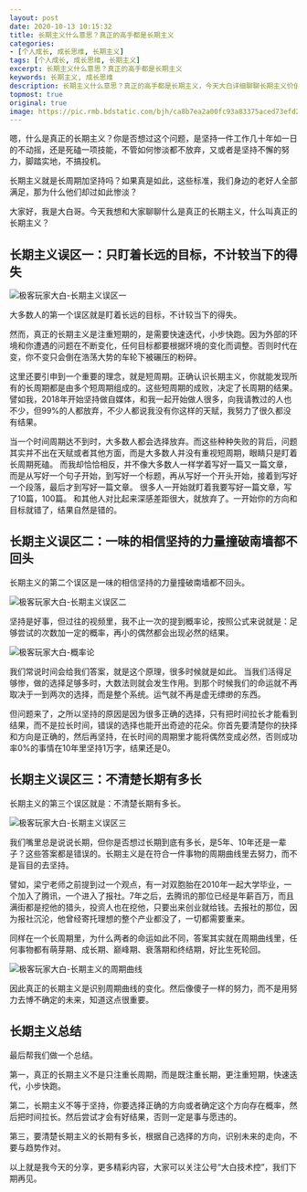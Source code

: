 ```yaml
---
layout: post
date: 2020-10-13 10:15:32
title: 长期主义什么意思？真正的高手都是长期主义
categories:
- [个人成长, 成长思维, 长期主义]
tags: [个人成长, 成长思维, 长期主义]
excerpt: 长期主义什么意思？真正的高手都是长期主义
keywords: 长期主义, 成长思维
description: 长期主义什么意思？真正的高手都是长期主义，今天大白详细聊聊长期主义价值观。
topmost: true
original: true
image: https://pic.rmb.bdstatic.com/bjh/ca8b7ea2a00fc93a83375aced73efd27.png
---
```


嗯，什么是真正的长期主义？你是否想过这个问题，是坚持一件工作几十年如一日的不动摇，还是死磕一项技能，不管如何惨淡都不放弃，又或者是坚持不懈的努力，脚踏实地，不搞投机。

长期主义就是长周期加坚持吗？如果真是如此，这些标准，我们身边的老好人全部满足，那为什么他们却过如此惨淡？

大家好，我是大白哥。今天我想和大家聊聊什么是真正的长期主义，什么叫真正的长期主义？


## 长期主义误区一：只盯着长远的目标，不计较当下的得失

![极客玩家大白-长期主义误区一](https://pic.rmb.bdstatic.com/bjh/ca8b7ea2a00fc93a83375aced73efd27.png "极客玩家大白")


大多数人的第一个误区就是盯着长远的目标，不计较当下的得失。

然而，真正的长期主义是注重短期的，是需要快速迭代，小步快跑。因为外部的环境和你遭遇的问题在不断变化，任何目标都要根据环境的变化而调整。否则时代在变，你不变只会倒在浩荡大势的车轮下被碾压的粉碎。

这里还要引申到一个重要的理念，就是短周期。正确认识长期主义，你就能发现所有的长周期都是由多个短周期组成的。这些短周期的成败，决定了长周期的结果。
譬如我，2018年开始坚持做自媒体，和我一起开始做人很多，向我请教过的人也不少，但99%的人都放弃，不少人都说我没有你这样的天赋，我努力了很久都没有结果。

当一个时间周期达不到时，大多数人都会选择放弃。而这些种种失败的背后，问题其实并不出在天赋或者其他方面，而是大多数人并没有重视短周期，眼睛只是盯着长周期死磕。
而我却恰恰相反，并不像大多数人一样学着写好一篇又一篇文章，而是从写好一个句子开始，到写好一个标题，再从写好一个开头开始，接着到写好一个段落，最后才到写好一篇文章。
很多人一开始就盯着我要写好一篇文章，写了10篇，100篇。
和其他人对比起来深感差距很大，就放弃了。一开始你的方向和目标就错了，结果自然是错的。



## 长期主义误区二：一味的相信坚持的力量撞破南墙都不回头

长期主义的第二个误区是一味的相信坚持的力量撞破南墙都不回头。

![极客玩家大白-长期主义误区二](https://pic.rmb.bdstatic.com/bjh/f2a8b345ff69bd93f7a8839e0bfbd6b6.png "极客玩家大白")


坚持是好事，但过往的视频里，我不止一次的提到概率论，按照公式来说就是：足够尝试的次数加一定的概率，再小的偶然都会出现必然的结果。

![极客玩家大白-概率论](https://pic.rmb.bdstatic.com/bjh/a7f04730717a598ae34ffcb24f499493.png "极客玩家大白")

我们常说时间会给我们答案，就是这个原理，很多时候就是如此。
当我们活得足够惨，做的选择足够多时，大数法则就会发生作用。到那个时候我们的命运就不再取决于一到两次的选择，而是整个系统。运气就不再是虚无缥缈的东西。

但问题来了，之所以坚持的原因是因为很多正确的选择，只有把时间拉长才能看到结果，而不是拉长时间，错误的选择也能开出奇迹的花朵。你首先要清楚你的抉择和方向是正确的，然后再坚持，在长时间的周期里才能将偶然变成必然，否则成功率0%的事情在10年里坚持1万字，结果还是0。



## 长期主义误区三：不清楚长期有多长

长期主义的第三个误区就是：不清楚长期有多长。

![极客玩家大白-长期主义误区三](https://pic.rmb.bdstatic.com/bjh/0cf0dbc0882bf6b49ef64d2b52e3fb98.png "极客玩家大白")

我们嘴里总是说说长期，但你是否想过长期到底有多长，是5年、10年还是一辈子？这些答案都是错误的。长期主义是在符合一件事物的周期曲线里去努力，而不是盲目的去坚持。

譬如，梁宁老师之前提到过一个观点，有一对双胞胎在2010年一起大学毕业，一个加入了腾讯，一个进入了报社。7年之后，去腾讯的那位已经是年薪百万，而且满街都是挖他的猎头，投资人也在挖他，只要出来创业就给钱。去报社的那位，因为报社沉沦，他曾经寄托理想的整个产业都没了，一切都需要重来。

同样在一个长周期里，为什么两者的命运如此不同，答案其实就在周期曲线里，任何事物都有萌芽期、成长期、巅峰期、衰落期和终结期，好比生死轮回。

![极客玩家大白-长期主义的周期曲线](https://pic.rmb.bdstatic.com/bjh/69a38e1df952c2e0bfa42f5e63906fd4.png "极客玩家大白")

因此真正的长期主义是识别周期曲线的变化。然后像傻子一样的努力，而不是用努力去博不确定的未来，知道这点很重要。



## 长期主义总结

最后帮我们做一个总结。

第一，真正的长期主义不是只注重长周期，而是既注重长期，更注重短期，快速迭代，小步快跑。

第二，长期主义不等于坚持，你要选择正确的方向或者确定这个方向存在概率，然后把时间拉长。然后尝试才会有好结果，否则一定是事与愿违的。

第三，要清楚长期主义的长期有多长，根据自己选择的方向，识别未来的走向，不要与趋势作对。


以上就是我今天的分享，更多精彩内容，大家可以关注公号“大白技术控”，我们下期再见。
